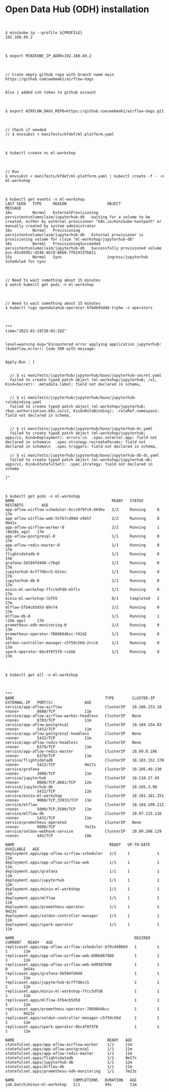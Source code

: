 # Open Data Hub (ODH) installation

<br/>

```
$ minikube ip --profile ${PROFILE}
192.168.49.2
```

<br/>

```
$ export MINIKUBE_IP_ADDR=192.168.49.2
```

<br/>

```
// Crate empty github repo with branch name main
https://github.com/webmak1/airflow-dags


Also i added ssh token to github account
```

<br/>

```
$ export AIRFLOW_DAGS_REPO=https://github.com/webmak1/airflow-dags.git
```

<br/>

```
// Check if needed
// $ envsubst < manifests/kfdef/ml-platform.yaml
```

<br/>

```
$ kubectl create ns ml-workshop
```

<br/>

```
// Run
$ envsubst < manifests/kfdef/ml-platform.yaml | kubectl create -f - -n ml-workshop
```

<br/>

```
$ kubectl get events -n ml-workshop
LAST SEEN   TYPE     REASON                  OBJECT                                MESSAGE
16s         Normal   ExternalProvisioning    persistentvolumeclaim/jupyterhub-db   waiting for a volume to be created, either by external provisioner "k8s.io/minikube-hostpath" or manually created by system administrator
16s         Normal   Provisioning            persistentvolumeclaim/jupyterhub-db   External provisioner is provisioning volume for claim "ml-workshop/jupyterhub-db"
16s         Normal   ProvisioningSucceeded   persistentvolumeclaim/jupyterhub-db   Successfully provisioned volume pvc-65c0595c-d24b-4b19-8668-7f624337b811
15s         Normal   Sync                    ingress/jupyterhub                    Scheduled for sync
```

<!-- ```
$ kubectl delete events -n ml-workshop
``` -->

<!--

$ kubectl get events -n ml-workshop
$ kubectl get events -n ml-workshop

$ kubectl get events
$ kubectl delete events–all
$ kubectl delete ns ml-workshop

namespace "ml-workshop" deleted

-->

<br/>

```
// Need to wait something about 15 minutes
$ watch kubectl get pods -n ml-workshop
```

<br/>

```
// Need to wait something about 15 minutes
$ kubectl logs opendatahub-operator-5fb4b95d46-trp5w -n operators
```

<br/>

```
***
time="2023-01-19T20:01:10Z"


level=warning msg="Encountered error applying application jupyterhub:  (kubeflow.error): Code 500 with message:


Apply.Run : [


  // $ vi manifests/jupyterhub/jupyterhub/base/jupyterhub-secret.yaml
  failed to create typed patch object (ml-workshop/jupyterhub; /v1, Kind=Secret): .metadata.label: field not declared in schema,


  // $ vi manifests/jupyterhub/jupyterhub/base/jupyterhub-rolebinding.yaml
  failed to create typed patch object (ml-workshop/jupyterhub; rbac.authorization.k8s.io/v1, Kind=RoleBinding): .roleRef.namespace: field not declared in schema,


  // $ vi manifests/jupyterhub/jupyterhub/base/jupyterhub-dc.yaml
  failed to create typed patch object (ml-workshop/jupyterhub; apps/v1, Kind=Deployment): errors:\n  .spec.selector.app: field not declared in schema\n  .spec.strategy.recreateParams: field not declared in schema\n  .spec.triggers: field not declared in schema,

  // $ vi manifests/jupyterhub/jupyterhub/base/jupyterhub-db-dc.yaml
  failed to create typed patch object (ml-workshop/jupyterhub-db; apps/v1, Kind=StatefulSet): .spec.strategy: field not declared in schema

]"
```

<br/>

```
$ kubectl get pods -n ml-workshop
NAME                                           READY   STATUS      RESTARTS        AGE
app-aflow-airflow-scheduler-6ccc679fc6-6k9kv   2/2     Running     0               17m
app-aflow-airflow-web-55767cd99d-x9kh7         2/2     Running     0               9m41s
app-aflow-airflow-worker-0                     2/2     Running     1 (8m38s ago)   17m
app-aflow-postgresql-0                         1/1     Running     0               17m
app-aflow-redis-master-0                       1/1     Running     0               17m
flightsdatadb-0                                1/1     Running     0               15m
grafana-56594fd448-c76qd                       1/1     Running     0               17m
jupyterhub-6cff7d6cc5-62snc                    1/1     Running     0               17m
jupyterhub-db-0                                1/1     Running     0               17m
minio-ml-workshop-7fcc5dfd8-m57lv              1/1     Running     0               17m
minio-ml-workshop-lbfh5                        0/1     Completed   2               17m
mlflow-5fb4cb5d5d-89v74                        2/2     Running     0               17m
mlflow-db-0                                    1/1     Running     1 (16m ago)     17m
prometheus-odh-monitoring-0                    2/2     Running     0               13m
prometheus-operator-7869664bcc-f42d2           1/1     Running     0               15m
seldon-controller-manager-c5f59c56d-2rcc6      1/1     Running     0               17m
spark-operator-6bc4f8f5f8-rs2mk                1/1     Running     0               17m
```

<br/>

```
$ kubectl get all -n ml-workshop
```

<br/>

```
***
NAME                                        TYPE        CLUSTER-IP       EXTERNAL-IP   PORT(S)              AGE
service/app-aflow-airflow                   ClusterIP   10.106.233.18    <none>        8080/TCP             11m
service/app-aflow-airflow-worker-headless   ClusterIP   None             <none>        8793/TCP             11m
service/app-aflow-postgresql                ClusterIP   10.104.154.83    <none>        5432/TCP             11m
service/app-aflow-postgresql-headless       ClusterIP   None             <none>        5432/TCP             11m
service/app-aflow-redis-headless            ClusterIP   None             <none>        6379/TCP             11m
service/app-aflow-redis-master              ClusterIP   10.99.0.186      <none>        6379/TCP             11m
service/flightsdatadb                       ClusterIP   10.103.152.170   <none>        5432/TCP             9m17s
service/grafana                             ClusterIP   10.105.49.130    <none>        3000/TCP             11m
service/jupyterhub                          ClusterIP   10.110.27.45     <none>        8080/TCP,8081/TCP    12m
service/jupyterhub-db                       ClusterIP   10.105.3.90      <none>        5432/TCP             12m
service/minio-ml-workshop                   ClusterIP   10.101.161.251   <none>        9000/TCP,33933/TCP   11m
service/mlflow                              ClusterIP   10.104.199.112   <none>        5000/TCP,5500/TCP    11m
service/mlflow-db                           ClusterIP   10.97.125.116    <none>        5432/TCP             11m
service/prometheus-operated                 ClusterIP   None             <none>        9090/TCP             7m23s
service/seldon-webhook-service              ClusterIP   10.99.208.129    <none>        443/TCP              10m

NAME                                          READY   UP-TO-DATE   AVAILABLE   AGE
deployment.apps/app-aflow-airflow-scheduler   1/1     1            1           11m
deployment.apps/app-aflow-airflow-web         1/1     1            1           11m
deployment.apps/grafana                       1/1     1            1           11m
deployment.apps/jupyterhub                    1/1     1            1           12m
deployment.apps/minio-ml-workshop             1/1     1            1           11m
deployment.apps/mlflow                        1/1     1            1           11m
deployment.apps/prometheus-operator           1/1     1            1           9m23s
deployment.apps/seldon-controller-manager     1/1     1            1           11m
deployment.apps/spark-operator                1/1     1            1           11m

NAME                                                     DESIRED   CURRENT   READY   AGE
replicaset.apps/app-aflow-airflow-scheduler-6f9c44866d   1         1         1       11m
replicaset.apps/app-aflow-airflow-web-686b66f886         1         1         1       11m
replicaset.apps/app-aflow-airflow-web-6d9587698          1         1         0       3m54s
replicaset.apps/grafana-56594fd448                       1         1         1       11m
replicaset.apps/jupyterhub-6cff7d6cc5                    1         1         1       12m
replicaset.apps/minio-ml-workshop-7fcc5dfd8              1         1         1       11m
replicaset.apps/mlflow-5fb4cb5d5d                        1         1         1       11m
replicaset.apps/prometheus-operator-7869664bcc           1         1         1       9m23s
replicaset.apps/seldon-controller-manager-c5f59c56d      1         1         1       11m
replicaset.apps/spark-operator-6bc4f8f5f8                1         1         1       11m

NAME                                         READY   AGE
statefulset.apps/app-aflow-airflow-worker    1/1     11m
statefulset.apps/app-aflow-postgresql        1/1     11m
statefulset.apps/app-aflow-redis-master      1/1     11m
statefulset.apps/flightsdatadb               1/1     9m17s
statefulset.apps/jupyterhub-db               1/1     12m
statefulset.apps/mlflow-db                   1/1     11m
statefulset.apps/prometheus-odh-monitoring   1/1     7m23s

NAME                          COMPLETIONS   DURATION   AGE
job.batch/minio-ml-workshop   1/1           94s        11m
```
